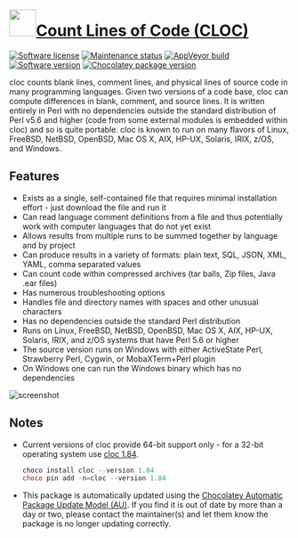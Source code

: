 # [<img src="https://cdn.jsdelivr.net/gh/dgalbraith/chocolatey-packages@5666967194fd19b53cf4dbf35b22496b1997c1bc/icons/cloc.png" width="48" height="48" />Count Lines of Code (CLOC)](https://chocolatey.org/packages/cloc)

[![Software license](https://img.shields.io/badge/License-GPLv2-blue.svg)](https://github.com/AlDanial/cloc/blob/master/LICENSE)
[![Maintenance status](https://img.shields.io/badge/maintained%3F-yes-green.svg)](https://gitHub.com/dgalbraith/chocolatey-packages/graphs/commit-activity)
[![AppVeyor build](https://img.shields.io/appveyor/ci/dgalbraith/chocolatey-packages)](https://ci.appveyor.com/project/dgalbraith/chocolatey-packages)
[![Software version](https://img.shields.io/badge/Source-v2.00-blue.svg)](https://github.com/AlDanial/cloc/releases/tag/2.00)
[![Chocolatey package version](https://img.shields.io/chocolatey/v/cloc?label=Chocolatey)](https://chocolatey.org/packages/cloc)

cloc counts blank lines, comment lines, and physical lines of source code in many programming languages.  Given two
versions of a code base, cloc can compute differences in blank, comment, and source lines.  It is written entirely in
Perl with no dependencies outside the standard distribution of Perl v5.6 and higher (code from some external modules
is embedded within cloc) and so is quite portable.  cloc is known to run on many flavors of Linux, FreeBSD, NetBSD,
OpenBSD, Mac OS X, AIX, HP-UX, Solaris, IRIX, z/OS, and Windows.

## Features

* Exists as a single, self-contained file that requires minimal installation effort - just download the file and run it
* Can read language comment definitions from a file and thus potentially work with computer languages that do not yet exist
* Allows results from multiple runs to be summed together by language and by project
* Can produce results in a variety of formats: plain text, SQL, JSON, XML, YAML, comma separated values
* Can count code within compressed archives (tar balls, Zip files, Java .ear files)
* Has numerous troubleshooting options
* Handles file and directory names with spaces and other unusual characters
* Has no dependencies outside the standard Perl distribution
* Runs on Linux, FreeBSD, NetBSD, OpenBSD, Mac OS X, AIX, HP-UX, Solaris, IRIX, and z/OS systems that have Perl 5.6 or higher
* The source version runs on Windows with either ActiveState Perl, Strawberry Perl, Cygwin, or MobaXTerm+Perl plugin
* On Windows one can run the Windows binary which has no dependencies

![screenshot](https://cdn.jsdelivr.net/gh/dgalbraith/chocolatey-packages@5666967194fd19b53cf4dbf35b22496b1997c1bc/automatic/cloc/screenshot.png)

## Notes

* Current versions of cloc provide 64-bit support only - for a 32-bit operating system use [cloc 1.84](https://chocolatey.org/packages/cloc/1.84).
  
  ```powershell
  choco install cloc --version 1.84
  choco pin add -n=cloc --version 1.84
  ```
* This package is automatically updated using the [Chocolatey Automatic Package Update Model (AU)](https://github.com/majkinetor/au/blob/master/README.md).
  If you find it is out of date by more than a day or two, please contact the maintainer(s) and let them know the package is no longer updating correctly.
